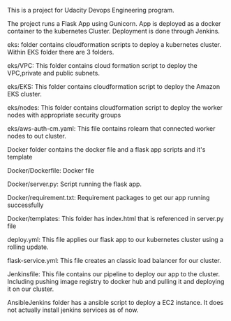 This is a project for Udacity Devops Engineering program. 

The project runs a Flask App using Gunicorn. App is deployed as a docker container to the kubernetes Cluster. Deployment is done through Jenkins.


eks: folder contains cloudformation scripts to deploy a kubernetes cluster. Within EKS folder there are 3 folders.

eks/VPC: This folder contains cloud formation script to deploy the VPC,private and public subnets.

eks/EKS: This folder contains cloudformation script to deploy the Amazon EKS cluster.

eks/nodes: This folder contains cloudformation script to deploy the worker nodes with appropriate security groups

eks/aws-auth-cm.yaml: This file contains rolearn that connected worker nodes to out cluster.


Docker folder contains the docker file and a flask app scripts and it's template

Docker/Dockerfile: Docker file

Docker/server.py: Script running the flask app.

Docker/requirement.txt: Requirement packages to get our app running successfully

Docker/templates: This folder has index.html that is referenced in server.py file


deploy.yml: This file applies our flask app to our kubernetes cluster using a rolling update.


flask-service.yml: This file creates an classic load balancer for our cluster.


Jenkinsfile: This file contains our pipeline to deploy our app to the cluster. Including pushing image registry to docker hub and pulling it and deploying it on our cluster. 


AnsibleJenkins folder has a ansible script to deploy a EC2 instance. It does not actually install jenkins services as of now.


